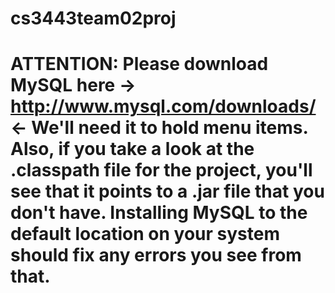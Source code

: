 cs3443team02proj
================
ATTENTION:
Please download MySQL here -> http://www.mysql.com/downloads/ <-
We'll need it to hold menu items. Also, if you take a look at
the .classpath file for the project, you'll see that it points
to a .jar file that you don't have. Installing MySQL to the default
location on your system should fix any errors you see from that.
================
